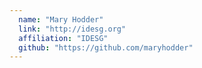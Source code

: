 ```yaml
---
  name: "Mary Hodder"
  link: "http://idesg.org"
  affiliation: "IDESG"
  github: "https://github.com/maryhodder"
---
```

